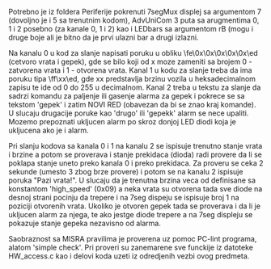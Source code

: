 Potrebno je iz foldera Periferije pokrenuti 7segMux displej sa argumentom 7 (dovoljno je i 5 sa trenutnim kodom), AdvUniCom 3 puta sa arugmentima 0, 1 i 2 posebno (za kanale 0, 1 i 2) kao i LEDbars sa argumentom rB (mogu i druge boje ali je bitno da je prvi ulazni bar a drugi izlazni.

Na kanalu 0 u kod za slanje napisati poruku u obliku \fe\0x\0x\0x\0x\0x\ed (cetvoro vrata i gepek), gde se bilo koji od x moze zameniti sa brojem 0 - zatvorena vrata i 1 - otvorena vrata. Kanal 1 u kodu za slanje treba da ima poruku tipa \ff\xx\ed, gde xx predstavlja brzinu vozila u heksadecimalnom zapisu te ide od 0 do 255 u decimalnom. Kanal 2 treba u tekstu za slanje da sadrzi komandu za paljenje ili gasenje alarma za gepek i pokrece se sa tekstom 'gepek' i zatim NOVI RED (obavezan da bi se znao kraj komande). U slucaju drugacije poruke kao 'drugo' ili 'gepekk' alarm se nece upaliti. Mozemo prepoznati ukljucen alarm po skroz donjoj LED diodi koja je ukljucena ako je i alarm. 

Pri slanju kodova sa kanala 0 i 1 na kanalu 2 se ispisuje trenutno stanje vrata i brzine a potom se proverava i stanje prekidaca (dioda) radi provere da li se poklapa stanje uneto preko kanala 0 i preko prekidaca. Za proveru se ceka 2 sekunde (umesto 3 zbog brze provere) i potom se na kanalu 2 ispisuje poruka "Pazi vrata!". U slucaju da je trenutna brzina veca od definisane sa konstantom 'high_speed' (0x09) a neka vrata su otvorena tada sve diode na desnoj strani pocinju da trepere i na 7seg dispeju se ispisuje broj 1 na poziciji otvorenih vrata. Ukoliko je otvoren gepek tada se proverava i da li je ukljucen alarm za njega, te ako jestge diode trepere a na 7seg displeju se pokazuje stanje gepeka nezavisno od alarma.

Saobraznost sa MISRA pravilima je proverena uz pomoc PC-lint programa, alatom 'simple check'. Pri proveri su zanemarene sve funckije iz datoteke HW_access.c kao i delovi koda uzeti iz odredjenih vezbi ovog predmeta.
